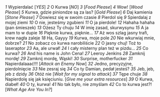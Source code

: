 *1*  Wypierdalać [_YES_]
*2*  O Kurwa [_NO_]
*3*  [_Food Please_]
*4*  Wow! [_Wood Please_]
*5*  Kurwa, gdzie piniondze są za las? [_Gold Please_]
*6*  Daj kamienia [_Stone Please_]
*7*  Dowiesz się w swoim czasie
*8*  Pierdol się
*9*  Spierdalaj z mojej ziemi
*10* O nie, jesteśmy zgubieni
*11* O ja pierdole!
*12* Hahaha hahaha (pan śmieszek)
*13* Ożesz Ty chuju
*14* W imię zasad, skurwysynu
*15* A ja mam to w dupie
*16* Pięknie kurwa, pięknie...
*17* Aż wos szlag jasny trafi, krew nagła zaleje
*18* Ha, Gayyy
*19* Kurwa, moje pole
*20* Nie wkurwiaj mnie, dobrze?
*21* No zobacz co kurwa narobiliście
*22* O jasny chuj! Toż to laseraptor
*23* Aa, ale urwał!
*24* I cały misterny plan też w pizdu...
*25* Co kurwa?
*26* And his name is John Cena!
*27* Leeroy Jenkins
*28* Zamknij mordę!
*29* Zamknij mordę, Wąski!
*30* Surprise, motherfucker
*31* Napierdalaaać!!! [_Attack an Enemy Now_]
*32* Jedno, precyzyjne, pierdolnięcie
*33* Nie zesraj się
*34* Co ty Damian, pedał jesteś?
*35* Jeb, jeb, jeb z dzidy
*36* Otóż nie [_Wait for my signal to attack_]
*37* Tępe chuje
*38* Napierdolę się jak księciuniu. [_Give me your extra resources_]
*39* O Kurwa, diabeł!
*40* O ty, kurwa!
*41* No tak było, nie zmyślam
*42* Co to kurwa jest?! [_What Age Are You In?_]
